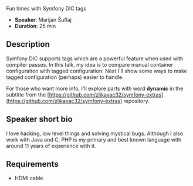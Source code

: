 Fun times with Symfony DIC tags

- __Speaker__: Marijan Šuflaj
- __Duration__: 25 min

## Description

Symfony DIC supports tags which are a powerful feature when used with compiler passes. In this talk, my idea is to compare manual container configuration with tagged configuration. Next I'll show some ways to make tagged configuration (perhaps) easier to handle.

For those who want more info, I'll explore parts with word __dynamic__ in the subtitle from the [https://github.com/zlikavac32/symfony-extras](https://github.com/zlikavac32/symfony-extras) repository.

## Speaker short bio

I love hacking, low level things and solving mystical bugs. Although I also work with Java and C, PHP is my primary and best known language with around 11 years of experience with it.

## Requirements

- HDMI cable
